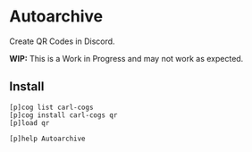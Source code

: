 # Autoarchive

Create QR Codes in Discord.

**WIP:** This is a Work in Progress and may not work as expected.

## Install

```text
[p]cog list carl-cogs
[p]cog install carl-cogs qr
[p]load qr

[p]help Autoarchive
```